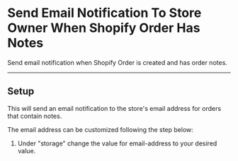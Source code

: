 # Send Email Notification To Store Owner When Shopify Order Has Notes

Send email notification when Shopify Order is created and has order notes.

---

## Setup

This will send an email notification to the store's email address for orders that contain notes.

The email address can be customized following the step below:

1. Under "storage" change the value for email-address to your desired value.
